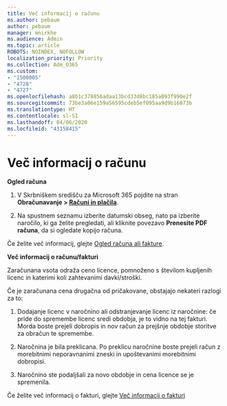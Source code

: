 ```yaml
---
title: Več informacij o računu
ms.author: pebaum
author: pebaum
manager: mnirkhe
ms.audience: Admin
ms.topic: article
ROBOTS: NOINDEX, NOFOLLOW
localization_priority: Priority
ms.collection: Adm_O365
ms.custom:
- "1500005"
- "4728"
- "4727"
ms.openlocfilehash: a8b1c378856adaa13bcd33d8bc185a093f990e2f
ms.sourcegitcommit: 73be3a06e159a56595cdeb5ef095aa9d9b16073b
ms.translationtype: HT
ms.contentlocale: sl-SI
ms.lasthandoff: 04/06/2020
ms.locfileid: "43158415"
---
```

# <a name="understand-your-bill"></a>Več informacij o računu

**Ogled računa**

1. V Skrbniškem središču za Microsoft 365 pojdite na stran **Obračunavanje > [Računi in plačila](https://go.microsoft.com/fwlink/p/?linkid=848039)**.

2. Na spustnem seznamu izberite datumski obseg, nato pa izberite naročilo, ki ga želite pregledati, ali kliknite povezavo **Prenesite PDF računa**, da si ogledate kopijo računa.

Če želite več informacij, glejte [Ogled računa ali fakture](https://docs.microsoft.com/office365/admin/subscriptions-and-billing/view-your-bill-or-invoice).

**Več informacij o računu/fakturi**

Zaračunana vsota odraža ceno licence, pomnoženo s številom kupljenih licenc in katerimi koli zahtevanimi davki/stroški.

Če je zaračunana cena drugačna od pričakovane, obstajajo nekateri razlogi za to:

1. Dodajanje licenc v naročnino ali odstranjevanje licenc iz naročnine: če pride do spremembe licenc sredi obdobja, je to vidno na tej fakturi.  Morda boste prejeli dobropis in nov račun za prejšnje obdobje storitve za obračun te spremembe.

2. Naročnina je bila preklicana.  Po preklicu naročnine boste prejeli račun z morebitnimi neporavnanimi zneski in upoštevanimi morebitnimi dobropisi.

3. Naročnino ste podaljšali za novo obdobje in cena licence se je spremenila.  

Če želite več informacij o fakturi, glejte [Več informacij o fakturi](https://support.office.com/article/Understand-your-invoice-for-Office-365-for-business-0724b428-fb59-4962-8c37-6674166d7507)

